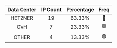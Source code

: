 | Data Center | IP Count | Percentage | Freq |
|:------------:|:--------:|:-----------:|:-----:|
| HETZNER | 19 | 63.33% | 🔴 |
| OVH | 7 | 23.33% | 🟢 |
| OTHER | 4 | 13.33% | 🟢 |